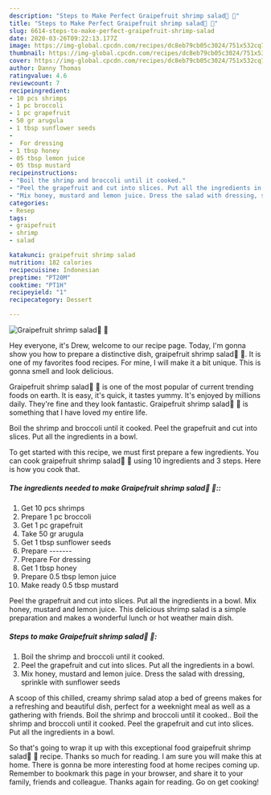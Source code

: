 ```yaml
---
description: "Steps to Make Perfect Graipefruit shrimp salad🍤 🥗"
title: "Steps to Make Perfect Graipefruit shrimp salad🍤 🥗"
slug: 6614-steps-to-make-perfect-graipefruit-shrimp-salad
date: 2020-03-26T09:22:13.177Z
image: https://img-global.cpcdn.com/recipes/dc8eb79cb05c3024/751x532cq70/graipefruit-shrimp-salad🍤-🥗-recipe-main-photo.jpg
thumbnail: https://img-global.cpcdn.com/recipes/dc8eb79cb05c3024/751x532cq70/graipefruit-shrimp-salad🍤-🥗-recipe-main-photo.jpg
cover: https://img-global.cpcdn.com/recipes/dc8eb79cb05c3024/751x532cq70/graipefruit-shrimp-salad🍤-🥗-recipe-main-photo.jpg
author: Danny Thomas
ratingvalue: 4.6
reviewcount: 7
recipeingredient:
- 10 pcs shrimps
- 1 pc broccoli
- 1 pc grapefruit
- 50 gr arugula
- 1 tbsp sunflower seeds
-  
-  For dressing
- 1 tbsp honey
- 05 tbsp lemon juice
- 05 tbsp mustard
recipeinstructions:
- "Boil the shrimp and broccoli until it cooked."
- "Peel the grapefruit and cut into slices. Put all the ingredients in a bowl."
- "Mix honey, mustard and lemon juice. Dress the salad with dressing, sprinkle with sunflower seeds"
categories:
- Resep
tags:
- graipefruit
- shrimp
- salad

katakunci: graipefruit shrimp salad
nutrition: 182 calories
recipecuisine: Indonesian
preptime: "PT20M"
cooktime: "PT1H"
recipeyield: "1"
recipecategory: Dessert

---
```



![Graipefruit shrimp salad🍤 🥗](https://img-global.cpcdn.com/recipes/dc8eb79cb05c3024/751x532cq70/graipefruit-shrimp-salad🍤-🥗-recipe-main-photo.jpg)

Hey everyone, it's Drew, welcome to our recipe page. Today, I'm gonna show you how to prepare a distinctive dish, graipefruit shrimp salad🍤 🥗. It is one of my favorites food recipes. For mine, I will make it a bit unique. This is gonna smell and look delicious.

Graipefruit shrimp salad🍤 🥗 is one of the most popular of current trending foods on earth. It is easy, it's quick, it tastes yummy. It's enjoyed by millions daily. They're fine and they look fantastic. Graipefruit shrimp salad🍤 🥗 is something that I have loved my entire life.

Boil the shrimp and broccoli until it cooked. Peel the grapefruit and cut into slices. Put all the ingredients in a bowl.


To get started with this recipe, we must first prepare a few ingredients. You can cook graipefruit shrimp salad🍤 🥗 using 10 ingredients and 3 steps. Here is how you cook that.

##### The ingredients needed to make Graipefruit shrimp salad🍤 🥗::

1. Get 10 pcs shrimps
1. Prepare 1 pc broccoli
1. Get 1 pc grapefruit
1. Take 50 gr arugula
1. Get 1 tbsp sunflower seeds
1. Prepare  -------
1. Prepare  For dressing
1. Get 1 tbsp honey
1. Prepare 0.5 tbsp lemon juice
1. Make ready 0.5 tbsp mustard


Peel the grapefruit and cut into slices. Put all the ingredients in a bowl. Mix honey, mustard and lemon juice. This delicious shrimp salad is a simple preparation and makes a wonderful lunch or hot weather main dish. 

##### Steps to make Graipefruit shrimp salad🍤 🥗:

1. Boil the shrimp and broccoli until it cooked.
1. Peel the grapefruit and cut into slices. Put all the ingredients in a bowl.
1. Mix honey, mustard and lemon juice. Dress the salad with dressing, sprinkle with sunflower seeds


A scoop of this chilled, creamy shrimp salad atop a bed of greens makes for a refreshing and beautiful dish, perfect for a weeknight meal as well as a gathering with friends. Boil the shrimp and broccoli until it cooked.. Boil the shrimp and broccoli until it cooked. Peel the grapefruit and cut into slices. Put all the ingredients in a bowl. 

So that's going to wrap it up with this exceptional food graipefruit shrimp salad🍤 🥗 recipe. Thanks so much for reading. I am sure you will make this at home. There is gonna be more interesting food at home recipes coming up. Remember to bookmark this page in your browser, and share it to your family, friends and colleague. Thanks again for reading. Go on get cooking!
